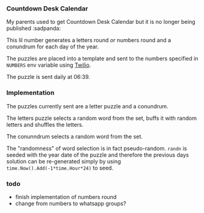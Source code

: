 ### Countdown Desk Calendar
My parents used to get Countdown Desk Calendar but it is no longer being published :sadpanda:

This lil number generates a letters round _or_ numbers round and a conundrum for each day of the year.  

The puzzles are placed into a template and sent to the numbers specified in `NUMBERS` env variable using [Twilio](https://www.twilio.com/).

The puzzle is sent daily at 06:39.

### Implementation
The puzzles currently sent are a letter puzzle and a conundrum. 

The letters puzzle selects a random word from the set, buffs it with random letters and shuffles the letters.

The conunndrum selects a random word from the set.

The "randomness" of word selection is in fact pseudo-random. `randn` is seeded with the year date of the puzzle and therefore the previous days solution can be re-generated simply by using `time.Now().Add(-1*time.Hour*24)` to seed. 

### todo
- finish implementation of numbers round
- change from numbers to whatsapp groups?
